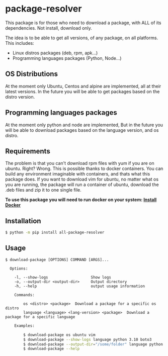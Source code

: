 # package-resolver

This package is for those who need to download a package, with ALL of its dependencies. Not install, download only.

The idea is to be able to get all versions, of any package, on all platforms. This includes:

- Linux distros packages (deb, rpm, apk...)
- Programming languages packages (Python, Node...)

## OS Distributions

At the moment only Ubuntu, Centos and alpine are implemented, all at their latest versions.
In the future you will be able to get packages based on the distro version.

## Programming languages packages

At the moment only python and node are implemented, But in the future you will be able to download packages based on the language version, and os distro.

## Requirements

The problem is that you can't download rpm files with yum if you are on ubuntu. Right? Wrong. This is possible thanks to docker containers.
You can build any environment imaginable with containers, and thats what this package does.
If you want to download vim for ubuntu, no matter what os you are running, the package will run a container of ubuntu, download the .deb files and zip it to one single file.

**To use this package you will need to run docker on your system: [Install Docker](https://docs.docker.com/get-docker/)**

## Installation

```bash
$ python -m pip install all-package-resolver
```

## Usage

```
$ download-package [OPTIONS] COMMAND [ARGS]...
```

```
  Options:

    -l, --show-logs                   Show logs
    -o, --output-dir <output-dir>     Output directory
    -h, --help                        output usage information
```

```
    Commands:

        os <distro> <package>  Download a package for a specific os distro
        language <language> <lang-version> <package>  Download a package for a specific language
```

```bash
    Examples:

        $ download-package os ubuntu vim
        $ download-package --show-logs language python 3.10 boto3
        $ download-package --output-dir="/some/folder" language python 3.6 boto3
        $ download-package --help
```
